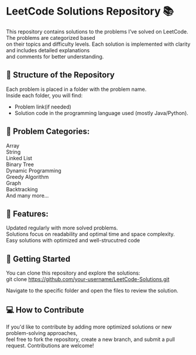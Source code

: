 # LeetCode Solutions Repository 📚
This repository contains solutions to the problems I’ve solved on LeetCode. The problems are categorized based<br/>
on their topics and difficulty levels. Each solution is implemented with clarity and includes detailed explanations <br/>
and comments for better understanding.

## 📌 Structure of the Repository
Each problem is placed in a folder with the problem name.<br/>
Inside each folder, you will find:<br/>
- Problem link(if needed)
- Solution code in the programming language used (mostly Java/Python).
 
## 📝 Problem Categories:<br/>
Array<br/>
String<br/>
Linked List<br/>
Binary Tree<br/>
Dynamic Programming<br/>
Greedy Algorithm<br/>
Graph<br/>
Backtracking<br/>
And many more...<br/>

## 🌟 Features:
Updated regularly with more solved problems.<br/>
Solutions focus on readability and optimal time and space complexity.<br/>
Easy solutions with optimized and well-strucutred code<br/>

## 🚀 Getting Started
You can clone this repository and explore the solutions:<br/>
git clone https://github.com/your-username/LeetCode-Solutions.git<br/>

Navigate to the specific folder and open the files to review the solution.<br/>

## 💻 How to Contribute
If you'd like to contribute by adding more optimized solutions or new problem-solving approaches, <br/>
feel free to fork the repository, create a new branch, and submit a pull request. Contributions are welcome!

